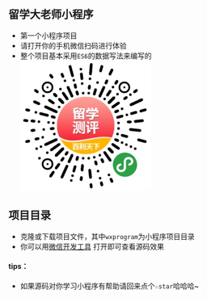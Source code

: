 ## 留学大老师小程序
* 第一个小程序项目
* 请打开你的手机微信扫码进行体验
* 整个项目基本采用`ES6`的数据写法来编写的<br/>
![](https://github.com/chenruijun/study_progrem/raw/master/logo.jpg)  

## 项目目录
* 克隆或下载项目文件，其中`wxprogram`为小程序项目目录
* 你可以用[微信开发工具](https://developers.weixin.qq.com/miniprogram/dev/devtools/download.html)  打开即可查看源码效果

#### tips：
* 如果源码对你学习小程序有帮助请回来点个`☆star`哈哈哈~